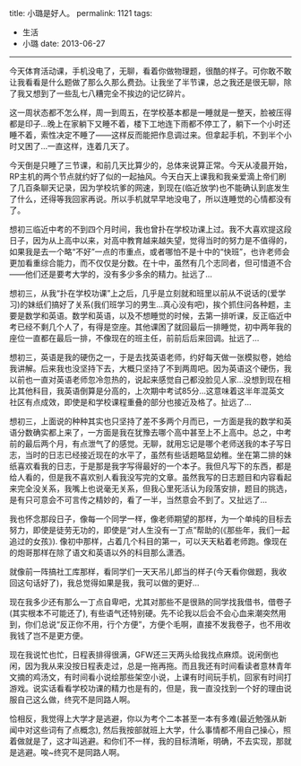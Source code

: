 title: 小璐是好人。
permalink: 1121
tags:
  - 生活
  - 小璐
date: 2013-06-27
---

今天体育活动课，手机没电了，无聊，看着你做物理题，很酷的样子。可你敢不敢让我看看是什么题做了那么久那么费劲。让我坐了半节课，总之我还是很无聊，除了我又想到了一些乱七八糟完全不挨边的记忆碎片。

这一周状态都不怎么样，周一到周五，在学校基本都是一睡就是一整天，脸被压得都是印子&#8230;晚上在家躺下又睡不着，楼下工地连下雨都不停工了，躺下一个小时还睡不着，索性决定不睡了——这样反而能把作息调过来。但拿起手机，不到半个小时又困了&#8230;一直这样，连着几天了。

今天倒是只睡了三节课，和前几天比算少的，总体来说算正常。今天从凌晨开始，RP主机的两个节点就约好了似的一起抽风。今天白天上课我和我亲爱滴上帝们刷了几百条聊天记录，因为学校坑爹的网速，到现在(临近放学)也不能确认到底发生了什么，还得等我回家再说。所以手机就早早地没电了，所以连睡觉的心情都没有了。

想初三临近中考的不到四个月时间，我也曾扑在学校功课上过。我不大喜欢提这段日子，因为从上高中以来，对高中教育越来越失望，觉得当时的努力是不值得的，如果我是去一个略“不好”一点的市重点，或者哪怕不是十中的“快班”，也许老师会更加看重综合能力，而不仅仅是分数。在十中，虽然有几个志同者，但可惜道不合——他们还是要考大学的，没有多少多余的精力。扯远了&#8230;

想初三，从我“扑在学校功课”上之后，几乎是立刻就和班里以前从不说话的(爱学习)的妹纸们搞好了关系(我们班学习的男生&#8230;真心没有吧)，挨个抓住问各种题，主要是数学和英语。数学和英语，以及不想睡觉的时候，去第一排听课，反正临近中考已经不剩几个人了，有得是空座。其他课困了就回最后一排睡觉，初中两年我的座位一直都在最后一排，不像现在的班主任，前前后后来回调。扯远了&#8230;

想初三，英语是我的硬伤之一，于是去找英语老师，约好每天做一张模拟卷，她给我讲解。后来我也没坚持下去，大概只坚持了不到两周吧。因为英语这个硬伤，我以前也一直对英语老师忽冷忽热的，说起来感觉自己都没脸见人家&#8230;没想到现在相比其他科目，我英语倒算是分高的，上次期中考试85分&#8230;这意味着这半年混英文社区有点成效，即使是和学校课程重叠的部分也接近及格了。扯远了&#8230;

想初三，上面说的种种其实也只坚持了差不多两个月而已，一方面是我的数学和英语分数确实都上来了，一方面是我在犹豫去哪个高中甚至上不上高中。总之，中考前的最后两个月，有点泄气了的感觉。无聊，就用忘记是哪个老师送我的本子写日志，当时的日志已经接近现在的水平了，虽然有些话题略显幼稚。坐在第二排的妹纸喜欢看我的日志，于是那是我字写得最好的一个本子。我但凡写下的东西，都是给人看的，但是我不喜欢别人看我没写完的文章。虽然我写的日志题目和内容看起来完全没关系，我嘴上也说毫无关系，但我心里死活认为段落安排，题目的挑选，是有只可意会不可言传之精妙的，看了一半，当然意会不到了。又扯远了&#8230;

我也怀念那段日子，像每一个同学一样，像老师期望的那样，为一个单纯的目标去努力，即使是徒劳无功的，即使是“对人生没有一丁点”帮助的(《那些年，我们一起追过的女孩》). 像初中那样，占着几个科目的第一，可以天天粘着老师跑。像现在的炮哥那样在除了语文和英语以外的科目那么潇洒。

就像前一阵搞社工库那样，看同学们一天天吊儿郎当的样子(今天看你做题，我收回这句话好了)，我总觉得如果是我，我可以做的更好&#8230;

现在我多少还有那么一丁点自卑吧，尤其对那些不是很熟的同学找我借书，借卷子(其实根本不可能还了), 有些语气还特别硬。先不论我以后会不会心血来潮突然用到，你们总说“反正你不用，行个方便”，方便个毛啊，直接不发我卷子，也不用收我钱了岂不是更方便。

现在我说忙也忙，日程表排得很满，GFW还三天两头给我找点麻烦。说闲倒也闲，因为我从来没按日程表走过，总是一拖再拖。而且我还有时间看读者意林青年文摘的鸡汤文，有时间看小说绘那些架空小说，上课有时间玩手机，回家有时间打游戏。说实话看看学校功课的精力也是有的，但是，我一直没找到一个好的理由说服自己这么做，终究不是同路人啊。

恰相反，我觉得上大学才是逃避，你以为考个二本甚至一本有多难(最近勉强从新闻中对这些词有了点概念), 然后我按部就班上大学，什么事情都不用自己操心，照着做就是了，这才叫逃避。和你们不一样，我的目标清晰，明确，不去实现，那就是逃避。唉~终究不是同路人啊。
